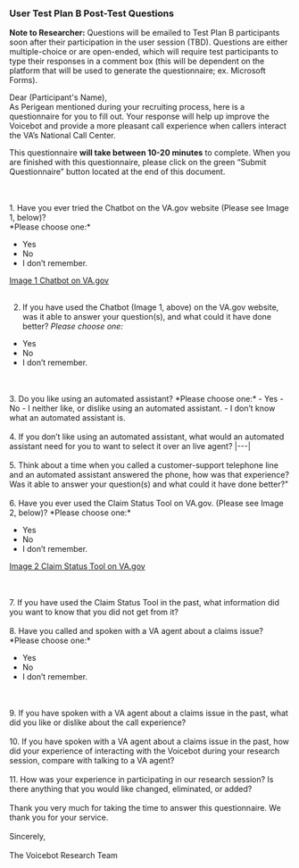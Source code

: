 ### User Test Plan B Post-Test Questions
**Note to Researcher:** Questions will be emailed to Test Plan B participants soon after their participation in the user session (TBD). Questions are either multiple-choice or are open-ended, which will require test participants to type their responses in a comment box (this will be dependent on the platform that will be used to generate the questionnaire; ex. Microsoft Forms).

Dear (Participant's Name),<br>
As Perigean mentioned during your recruiting process, here is a questionnaire for you to fill out. Your response will help up improve the Voicebot and provide a more pleasant call experience when callers interact the VA’s National Call Center.<br>

This questionnaire **will take between 10-20 minutes** to complete. When you are finished with this questionnaire, please click on the green “Submit Questionnaire” button located at the end of this document.  

<br>
 <br>
1.	Have you ever tried the Chatbot on the VA.gov website (Please see Image 1, below)?<br>
*Please choose one:* <br>

- Yes
- No
- I don’t remember.

[Image 1 Chatbot on VA.gov](https://github.com/department-of-veterans-affairs/voicebot/blob/master/research/2023-03-User%20Test%20Plan%20B/Chatbot.png)
<br>
 <br>

2.	If you have used the Chatbot (Image 1, above) on the VA.gov website, was it able to answer your question(s), and what could it have done better? *Please choose one:*

- Yes
- No
- I don’t remember.
<br>
 <br>
3.	Do you like using an automated assistant? *Please choose one:*
-	Yes
-	No
-	I neither like, or dislike using an automated assistant.
-	I don’t know what an automated assistant is.
<br>
 <br>
4.	If you don’t like using an automated assistant, what would an automated assistant need for you to want to select it over an live agent?
|---|
<br>
 <br>
5.	Think about a time when you called a customer-support telephone line and an automated assistant answered the phone, how was that experience? Was it able to answer your question(s) and what could it have done better?"

<br>
 <br>
6.	Have you ever used the Claim Status Tool on VA.gov. (Please see Image 2, below)? *Please choose one:*

- Yes
- No
- I don’t remember.

[Image 2 Claim Status Tool on VA.gov](https://github.com/department-of-veterans-affairs/voicebot/blob/master/research/2023-03-User%20Test%20Plan%20B/Claim%20Status%20Tool.png)

<br>
 <br>
7.	 If you have used the Claim Status Tool in the past, what information did you want to know that you did not get from it?

<br>
 <br>
8.	Have you called and spoken with a VA agent about a claims issue? *Please choose one:*

- Yes
- No
- I don’t remember.
<br>
 <br>
9.	If you have spoken with a VA agent about a claims issue in the past, what did you like or dislike about the call experience?

<br>
 <br>
10.	If you have spoken with a VA agent about a claims issue in the past, how did your experience of interacting with the Voicebot during your research session, compare with talking to a VA agent?

<br>
 <br>
11.	How was your experience in participating in our research session? Is there anything that you would like changed, eliminated, or added?

<br>
 <br>
Thank you very much for taking the time to answer this questionnaire. We thank you for
 your service. 
 <br>
 <br>
Sincerely,
<br>
 <br>
The Voicebot Research Team





